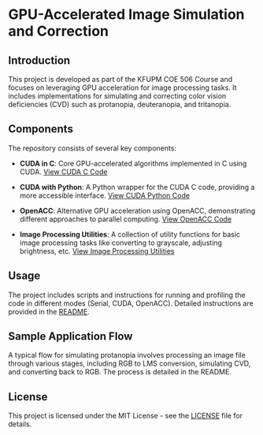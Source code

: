 # GPU-Accelerated Image Simulation and Correction

## Introduction
This project is developed as part of the KFUPM COE 506 Course and focuses on leveraging GPU acceleration for image processing tasks. It includes implementations for simulating and correcting color vision deficiencies (CVD) such as protanopia, deuteranopia, and tritanopia.

## Components
The repository consists of several key components:

- **CUDA in C**: Core GPU-accelerated algorithms implemented in C using CUDA. [View CUDA C Code](https://github.com/AhmedAlqarniGitHub/gpu-accelerated-Image-Simulation-and-Correction/blob/main/cuda_c/cuda.c)

- **CUDA with Python**: A Python wrapper for the CUDA C code, providing a more accessible interface. [View CUDA Python Code](https://github.com/AhmedAlqarniGitHub/gpu-accelerated-Image-Simulation-and-Correction/blob/main/cuda_python/cuda_python.py)

- **OpenACC**: Alternative GPU acceleration using OpenACC, demonstrating different approaches to parallel computing. [View OpenACC Code](https://github.com/AhmedAlqarniGitHub/gpu-accelerated-Image-Simulation-and-Correction/tree/main/openACC)

- **Image Processing Utilities**: A collection of utility functions for basic image processing tasks like converting to grayscale, adjusting brightness, etc. [View Image Processing Utilities](https://github.com/AhmedAlqarniGitHub/gpu-accelerated-Image-Simulation-and-Correction/tree/main/utilities/image-processing)

## Usage
The project includes scripts and instructions for running and profiling the code in different modes (Serial, CUDA, OpenACC). Detailed instructions are provided in the [README](https://github.com/AhmedAlqarniGitHub/gpu-accelerated-Image-Simulation-and-Correction/blob/main/README.md).

## Sample Application Flow
A typical flow for simulating protanopia involves processing an image file through various stages, including RGB to LMS conversion, simulating CVD, and converting back to RGB. The process is detailed in the README.

## License
This project is licensed under the MIT License - see the [LICENSE](https://github.com/AhmedAlqarniGitHub/gpu-accelerated-Image-Simulation-and-Correction/blob/main/LICENSE) file for details.
